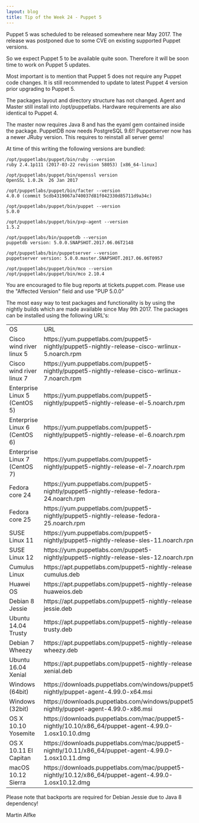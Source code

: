 ```yaml
---
layout: blog
title: Tip of the Week 24 - Puppet 5
---
```


Puppet 5 was scheduled to be released somewhere near May 2017.
The release was postponed due to some CVE on existing supported Puppet versions.

So we expect Puppet 5 to be available quite soon.
Therefore it will be soon time to work on Puppet 5 updates.

Most important is to mention that Puppet 5 does not require any Puppet code changes.
It is still recommended to update to latest Puppet 4 version prior upgrading to Puppet 5.

The packages layout and directory structure has not changed. Agent and Master still install into /opt/puppetlabs.
Hardware requirements are also identical to Puppet 4.

The master now requires Java 8 and has the eyaml gem contained inside the package.
PuppetDB now needs PostgreSQL 9.6!!
Puppetserver now has a newer JRuby version. This requires to reinstall all server gems!

At time of this writing the following versions are bundled:

    /opt/puppetlabs/puppet/bin/ruby --version
    ruby 2.4.1p111 (2017-03-22 revision 58053) [x86_64-linux]

    /opt/puppetlabs/puppet/bin/openssl version
    OpenSSL 1.0.2k  26 Jan 2017

    /opt/puppetlabs/puppet/bin/facter --version
    4.0.0 (commit 5cdb4319067a740037d81f042330d85711d9a34c)

    /opt/puppetlabs/puppet/bin/puppet --version
    5.0.0

    /opt/puppetlabs/puppet/bin/pxp-agent --version
    1.5.2

    /opt/puppetlabs/bin/puppetdb --version
    puppetdb version: 5.0.0.SNAPSHOT.2017.06.06T2148

    /opt/puppetlabs/bin/puppetserver --version
    puppetserver version: 5.0.0.master.SNAPSHOT.2017.06.06T0957

    /opt/puppetlabs/puppet/bin/mco --version
    /opt/puppetlabs/puppet/bin/mco 2.10.4

You are encouraged to file bug reports at tickets.puppet.com. Please use the "Affected Version" field and use "PUP 5.0.0"

The most easy way to test packages and functionality is by using the nightly builds which are made available since May 9th 2017.
The packages can be installed using the following URL's:

<table>
<tr>
  <td>OS</td><td>URL</td>
</tr>
<tr>
  <td>Cisco wind river linux 5</td><td>https://yum.puppetlabs.com/puppet5-nightly/puppet5-nightly-release-cisco-wrlinux-5.noarch.rpm</td>
</tr>
<tr>
  <td>Cisco wind river linux 7</td><td>https://yum.puppetlabs.com/puppet5-nightly/puppet5-nightly-release-cisco-wrlinux-7.noarch.rpm</td>
</tr>
<tr>
  <td>Enterprise Linux 5 (CentOS 5)</td><td>https://yum.puppetlabs.com/puppet5-nightly/puppet5-nightly-release-el-5.noarch.rpm</td>
</tr>
<tr>
  <td>Enterprise Linux 6 (CentOS 6)</td><td>https://yum.puppetlabs.com/puppet5-nightly/puppet5-nightly-release-el-6.noarch.rpm</td>
</tr>
<tr>
  <td>Enterprise Linux 7 (CentOS 7)</td><td>https://yum.puppetlabs.com/puppet5-nightly/puppet5-nightly-release-el-7.noarch.rpm</td>
</tr>
<tr>
  <td>Fedora core 24</td><td>https://yum.puppetlabs.com/puppet5-nightly/puppet5-nightly-release-fedora-24.noarch.rpm</td>
</tr>
<tr>
  <td>Fedora core 25</td><td>https://yum.puppetlabs.com/puppet5-nightly/puppet5-nightly-release-fedora-25.noarch.rpm</td>
</tr>
<tr>
  <td>SUSE Linux 11</td><td>https://yum.puppetlabs.com/puppet5-nightly/puppet5-nightly-release-sles-11.noarch.rpm</td>
</tr>
<tr>
  <td>SUSE Linux 12</td><td>https://yum.puppetlabs.com/puppet5-nightly/puppet5-nightly-release-sles-12.noarch.rpm</td>
</tr>
<tr>
  <td>Cumulus Linux</td><td>https://apt.puppetlabs.com/puppet5-nightly-release-cumulus.deb</td>
</tr>
<tr>
  <td>Huawei OS</td><td>https://apt.puppetlabs.com/puppet5-nightly-release-huaweios.deb</td>
</tr>
<tr>
  <td>Debian 8 Jessie</td><td>https://apt.puppetlabs.com/puppet5-nightly-release-jessie.deb</td>
</tr>
<tr>
  <td>Ubuntu 14.04 Trusty</td><td>https://apt.puppetlabs.com/puppet5-nightly-release-trusty.deb</td>
</tr>
<tr>
  <td>Debian 7 Wheezy</td><td>https://apt.puppetlabs.com/puppet5-nightly-release-wheezy.deb</td>
</tr>
<tr>
  <td>Ubuntu 16.04 Xenial</td><td>https://apt.puppetlabs.com/puppet5-nightly-release-xenial.deb</td>
</tr>
<tr>
  <td>Windows (64bit)</td><td>https://downloads.puppetlabs.com/windows/puppet5-nightly/puppet-agent-4.99.0-x64.msi</td>
</tr>
<tr>
  <td>Windows (32bit)</td><td>https://downloads.puppetlabs.com/windows/puppet5-nightly/puppet-agent-4.99.0-x86.msi</td>
</tr>
<tr>
  <td>OS X 10.10 Yosemite</td><td>https://downloads.puppetlabs.com/mac/puppet5-nightly/10.10/x86_64/puppet-agent-4.99.0-1.osx10.10.dmg</td>
</tr>
<tr>
  <td>OS X 10.11 EI Capitan</td><td>https://downloads.puppetlabs.com/mac/puppet5-nightly/10.11/x86_64/puppet-agent-4.99.0-1.osx10.11.dmg</td>
</tr>
<tr>
  <td>macOS 10.12 Sierra</td><td>https://downloads.puppetlabs.com/mac/puppet5-nightly/10.12/x86_64/puppet-agent-4.99.0-1.osx10.12.dmg</td>
</tr>
</table>

Please note that backports are required for Debian Jessie due to Java 8 dependency!

Martin Alfke
